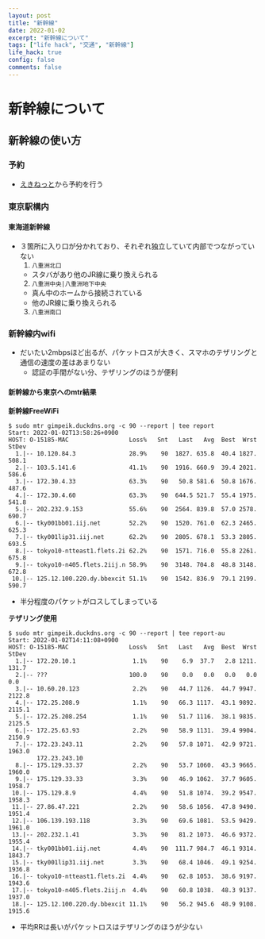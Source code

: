 ```yaml
---
layout: post
title: "新幹線"
date: 2022-01-02
excerpt: "新幹線について"
tags: ["life hack", "交通", "新幹線"]
life_hack: true
config: false
comments: false
---
```


# 新幹線について

## 新幹線の使い方

### 予約
 - [えきねっと](https://www.eki-net.com/)から予約を行う

### 東京駅構内

#### 東海道新幹線
 - ３箇所に入り口が分かれており、それぞれ独立していて内部でつながっていない
   1. `八重洲北口`
     - スタバがあり他のJR線に乗り換えられる
   2. `八重洲中央|八重洲地下中央`
     - 真ん中のホームから接続されている
     - 他のJR線に乗り換えられる
   3. `八重洲南口`

### 新幹線内wifi 
 - だいたい2mbpsほど出るが、パケットロスが大きく、スマホのテザリングと通信の速度の差はあまりない
   - 認証の手間がない分、テザリングのほうが便利

#### 新幹線から東京へのmtr結果

**新幹線FreeWiFi**  
```console
$ sudo mtr gimpeik.duckdns.org -c 90 --report | tee report
Start: 2022-01-02T13:58:26+0900
HOST: O-15185-MAC                 Loss%   Snt   Last   Avg  Best  Wrst StDev
  1.|-- 10.120.84.3               28.9%    90  1827. 635.8  40.4 1827. 508.1
  2.|-- 103.5.141.6               41.1%    90  1916. 660.9  39.4 2021. 586.6
  3.|-- 172.30.4.33               63.3%    90   50.8 581.6  50.8 1676. 487.6
  4.|-- 172.30.4.60               63.3%    90  644.5 521.7  55.4 1975. 541.8
  5.|-- 202.232.9.153             55.6%    90  2564. 839.8  57.0 2578. 690.7
  6.|-- tky001bb01.iij.net        52.2%    90  1520. 761.0  62.3 2465. 625.3
  7.|-- tky001lip31.iij.net       62.2%    90  2805. 678.1  53.3 2805. 693.5
  8.|-- tokyo10-ntteast1.flets.2i 62.2%    90  1571. 716.0  55.8 2261. 675.8
  9.|-- tokyo10-n405.flets.2iij.n 58.9%    90  3148. 704.8  48.8 3148. 672.8
 10.|-- 125.12.100.220.dy.bbexcit 51.1%    90  1542. 836.9  79.1 2199. 590.7
```
 - 半分程度のパケットがロスしてしまっている

**テザリング使用**  
```console
$ sudo mtr gimpeik.duckdns.org -c 90 --report | tee report-au
Start: 2022-01-02T14:11:08+0900
HOST: O-15185-MAC                 Loss%   Snt   Last   Avg  Best  Wrst StDev
  1.|-- 172.20.10.1                1.1%    90    6.9  37.7   2.8 1211. 131.7
  2.|-- ???                       100.0    90    0.0   0.0   0.0   0.0   0.0
  3.|-- 10.60.20.123               2.2%    90   44.7 1126.  44.7 9947. 2122.8
  4.|-- 172.25.208.9               1.1%    90   66.3 1117.  43.1 9892. 2115.1
  5.|-- 172.25.208.254             1.1%    90   51.7 1116.  38.1 9835. 2125.5
  6.|-- 172.25.63.93               2.2%    90   58.9 1131.  39.4 9904. 2150.9
  7.|-- 172.23.243.11              2.2%    90   57.8 1071.  42.9 9721. 1963.0
        172.23.243.10
  8.|-- 175.129.33.37              2.2%    90   53.7 1060.  43.3 9665. 1960.0
  9.|-- 175.129.33.33              3.3%    90   46.9 1062.  37.7 9605. 1958.7
 10.|-- 175.129.8.9                4.4%    90   51.8 1074.  39.2 9547. 1958.3
 11.|-- 27.86.47.221               2.2%    90   58.6 1056.  47.8 9490. 1951.4
 12.|-- 106.139.193.118            3.3%    90   69.6 1081.  53.5 9429. 1961.0
 13.|-- 202.232.1.41               3.3%    90   81.2 1073.  46.6 9372. 1955.4
 14.|-- tky001bb01.iij.net         4.4%    90  111.7 984.7  46.1 9314. 1843.7
 15.|-- tky001lip31.iij.net        3.3%    90   68.4 1046.  49.1 9254. 1936.8
 16.|-- tokyo10-ntteast1.flets.2i  4.4%    90   62.8 1053.  38.6 9197. 1943.6
 17.|-- tokyo10-n405.flets.2iij.n  4.4%    90   60.8 1038.  48.3 9137. 1937.0
 18.|-- 125.12.100.220.dy.bbexcit 11.1%    90   56.2 945.6  48.9 9108. 1915.6
```
 - 平均RRは長いがパケットロスはテザリングのほうが少ない
